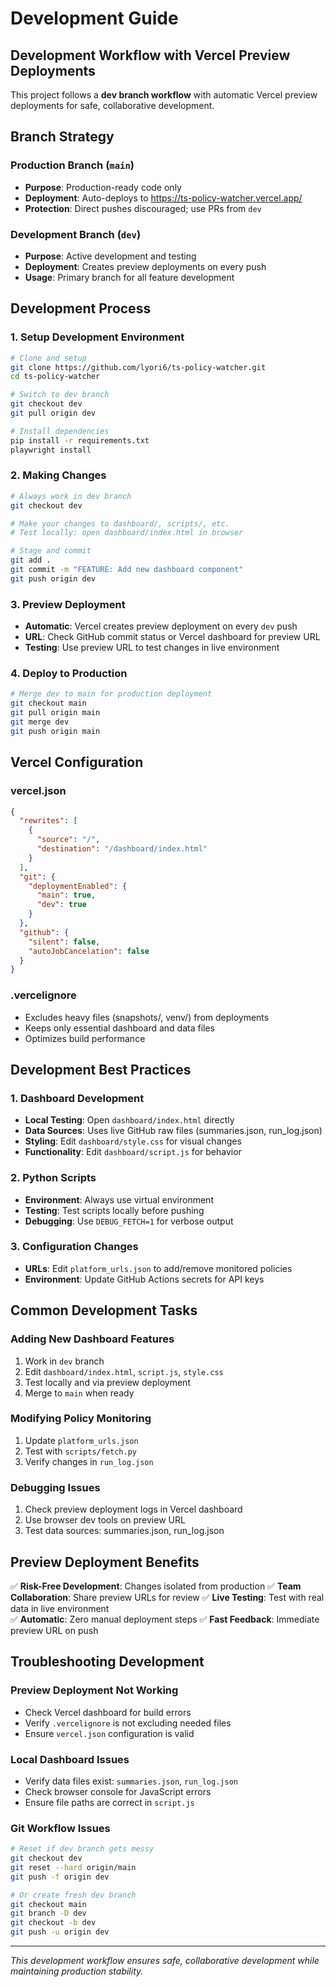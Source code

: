 # Development Guide

## Development Workflow with Vercel Preview Deployments

This project follows a **dev branch workflow** with automatic Vercel preview deployments for safe, collaborative development.

## Branch Strategy

### Production Branch (`main`)
- **Purpose**: Production-ready code only
- **Deployment**: Auto-deploys to https://ts-policy-watcher.vercel.app/
- **Protection**: Direct pushes discouraged; use PRs from `dev`

### Development Branch (`dev`)
- **Purpose**: Active development and testing
- **Deployment**: Creates preview deployments on every push
- **Usage**: Primary branch for all feature development

## Development Process

### 1. Setup Development Environment
```bash
# Clone and setup
git clone https://github.com/lyori6/ts-policy-watcher.git
cd ts-policy-watcher

# Switch to dev branch
git checkout dev
git pull origin dev

# Install dependencies
pip install -r requirements.txt
playwright install
```

### 2. Making Changes
```bash
# Always work in dev branch
git checkout dev

# Make your changes to dashboard/, scripts/, etc.
# Test locally: open dashboard/index.html in browser

# Stage and commit
git add .
git commit -m "FEATURE: Add new dashboard component"
git push origin dev
```

### 3. Preview Deployment
- **Automatic**: Vercel creates preview deployment on every `dev` push
- **URL**: Check GitHub commit status or Vercel dashboard for preview URL
- **Testing**: Use preview URL to test changes in live environment

### 4. Deploy to Production
```bash
# Merge dev to main for production deployment
git checkout main
git pull origin main
git merge dev
git push origin main
```

## Vercel Configuration

### vercel.json
```json
{
  "rewrites": [
    {
      "source": "/",
      "destination": "/dashboard/index.html"
    }
  ],
  "git": {
    "deploymentEnabled": {
      "main": true,
      "dev": true
    }
  },
  "github": {
    "silent": false,
    "autoJobCancelation": false
  }
}
```

### .vercelignore
- Excludes heavy files (snapshots/, venv/) from deployments
- Keeps only essential dashboard and data files
- Optimizes build performance

## Development Best Practices

### 1. Dashboard Development
- **Local Testing**: Open `dashboard/index.html` directly
- **Data Sources**: Uses live GitHub raw files (summaries.json, run_log.json)
- **Styling**: Edit `dashboard/style.css` for visual changes
- **Functionality**: Edit `dashboard/script.js` for behavior

### 2. Python Scripts
- **Environment**: Always use virtual environment
- **Testing**: Test scripts locally before pushing
- **Debugging**: Use `DEBUG_FETCH=1` for verbose output

### 3. Configuration Changes
- **URLs**: Edit `platform_urls.json` to add/remove monitored policies
- **Environment**: Update GitHub Actions secrets for API keys

## Common Development Tasks

### Adding New Dashboard Features
1. Work in `dev` branch
2. Edit `dashboard/index.html`, `script.js`, `style.css`
3. Test locally and via preview deployment
4. Merge to `main` when ready

### Modifying Policy Monitoring
1. Update `platform_urls.json`
2. Test with `scripts/fetch.py`
3. Verify changes in `run_log.json`

### Debugging Issues
1. Check preview deployment logs in Vercel dashboard
2. Use browser dev tools on preview URL
3. Test data sources: summaries.json, run_log.json

## Preview Deployment Benefits

✅ **Risk-Free Development**: Changes isolated from production
✅ **Team Collaboration**: Share preview URLs for review
✅ **Live Testing**: Test with real data in live environment  
✅ **Automatic**: Zero manual deployment steps
✅ **Fast Feedback**: Immediate preview URL on push

## Troubleshooting Development

### Preview Deployment Not Working
- Check Vercel dashboard for build errors
- Verify `.vercelignore` is not excluding needed files
- Ensure `vercel.json` configuration is valid

### Local Dashboard Issues  
- Verify data files exist: `summaries.json`, `run_log.json`
- Check browser console for JavaScript errors
- Ensure file paths are correct in `script.js`

### Git Workflow Issues
```bash
# Reset if dev branch gets messy
git checkout dev
git reset --hard origin/main
git push -f origin dev

# Or create fresh dev branch
git checkout main
git branch -D dev
git checkout -b dev
git push -u origin dev
```

---

*This development workflow ensures safe, collaborative development while maintaining production stability.*